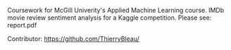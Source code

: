 Coursework for McGill Univerity's Applied Machine Learning course.
IMDb movie review sentiment analysis for a Kaggle competition.
Please see: report.pdf

Contributor: https://github.com/ThierryBleau/
